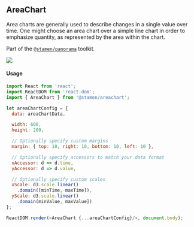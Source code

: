 ## AreaChart

Area charts are generally used to describe changes in a single value over time. One might choose an area chart over a simple line chart in order to emphasize quantity, as represented by the area within the chart.

Part of the [`@stamen/panorama`](https://www.npmjs.com/package/@stamen/panorama) toolkit.

<img src='https://cloud.githubusercontent.com/assets/1127259/11770149/7448e974-a1ac-11e5-90b6-3185c3630552.png'>


#### Usage
```js
import React from 'react';
import ReactDOM from 'react-dom';
import { AreaChart } from '@stamen/areachart';

let areaChartConfig = {
  data: areaChartData,

  width: 600,
  height: 200,

  // Optionally specify custom margins
  margin: { top: 10, right: 10, bottom: 10, left: 10 },

  // Optionally specify accessors to match your data format
  xAccessor: d => d.time,
  yAccessor: d => d.value,

  // Optionally specify custom scales
  xScale: d3.scale.linear()
    .domain([minTime, maxTime]),
  yScale: d3.scale.linear()
    .domain(minValue, maxValue])
};

ReactDOM.render(<AreaChart {...areaChartConfig}/>, document.body);
```
